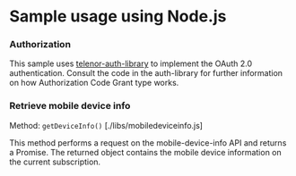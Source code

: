 # Sample usage using Node.js

### Authorization

This sample uses [telenor-auth-library](https://github.com/TelenorNorway/auth-library) to implement the OAuth 2.0 authentication. Consult the code in the auth-library for further information on how Authorization Code Grant type works.


### Retrieve mobile device info

Method: `getDeviceInfo()` [./libs/mobiledeviceinfo.js]

This method performs a request on the mobile-device-info API and returns a Promise. The returned object contains the mobile device information on the current subscription.
